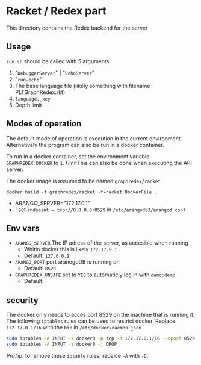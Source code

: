# Racket / Redex part

This directory contains the Redex backend for the server

## Usage

`run.sh` should be called with 5 arguments:

1. "`DebuggerServer`" | "`EchoServer`"
2. "`run-echo`"
3. The base language file (likely something with filename PLTGraphRedex.rkt)
4. `language._key`
5. Depth limit


## Modes of operation

The default mode of operation is execution in the current environment.
Alternatively the program can also be run in a docker container.

To run in a docker container, set the environment variable `GRAPHREDEX_DOCKER` to `1`.
*Hint*:This can also be done when executing the API server.


The docker image is assumed to be named `graphredex/racket`
```
docker build -t graphredex/racket -f=racket.DockerFile .
```

- ARANGO_SERVER="172.17.0.1"
- ! set `endpoint = tcp://0.0.0.0:8529` in `/etc/arangodb3/arangod.conf`


## Env vars
- `ARANGO_SERVER` The IP adress of the server, as accesible when running
  - Whitin docker this is likely `172.17.0.1` 
  - Default: `127.0.0.1` 
- `ARANGO_PORT` port aranogoDB is running on
  - Default: `8529`
- `GRAPHREDEX_UNSAFE` set to `YES` to automaticly log in with `demo:demo`
  - Default: ``

## security

The docker only needs to acces port 8529 on the machine that is running it.
The following `iptables` rules can be used to restrict docker. 
Replace `172.17.0.1/16` with the `bip` in `/etc/docker/daemon.json`

```bash
sudo iptables -A INPUT -i docker0 -p tcp -d 172.17.0.1/16 --dport 8529 -j ACCEPT
sudo iptables -A INPUT -i docker0 -j DROP
```

*ProTip*: to remove these `iptable` rules, repalce `-A` with `-D`.